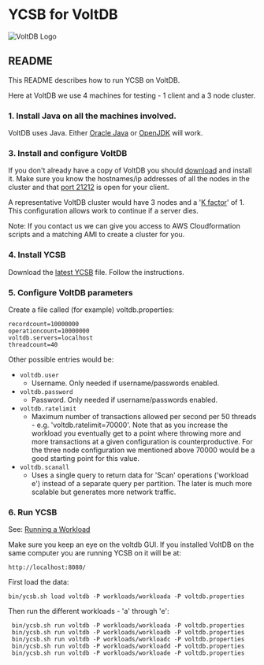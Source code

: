# YCSB for VoltDB

![VoltDB Logo](https://www.voltdb.com/wp-content/uploads/2016/10/VoltDB-logo-320x132.jpg?ycsb=true "VoltDB")

## README

This README describes how to run YCSB on VoltDB. 

Here at VoltDB we use 4 machines for testing - 1 client and a 3 node cluster.

### 1. Install Java on all the machines involved.

VoltDB uses Java. Either [Oracle Java](https://www.oracle.com/technetwork/java/javase/downloads/index.html) or [OpenJDK](https://openjdk.java.net/) will work.

    
### 3. Install and configure VoltDB

If you don't already have a copy of VoltDB you should [download](https://www.voltdb.com/try-voltdb/)  and install it. 
Make sure you know the hostnames/ip addresses of all the nodes in the cluster and that [port 21212](https://docs.voltdb.com/AdminGuide/HostConfigPortOpts.php) is open for your client.

A representative VoltDB cluster would have 3 nodes and a '[K factor](https://docs.voltdb.com/UsingVoltDB/KSafeEnable.php)' of 1. This configuration allows work to continue if a server dies.

Note: If you contact us we can give you access to AWS Cloudformation scripts and a matching AMI to create a cluster for you.

### 4. Install YCSB

Download the [latest YCSB](https://github.com/brianfrankcooper/YCSB/releases/latest) file. Follow the instructions.

### 5. Configure VoltDB parameters

Create a file called (for example) voltdb.properties:

    recordcount=10000000
    operationcount=10000000
    voltdb.servers=localhost
    threadcount=40

Other possible entries would be:

- `voltdb.user`
   	- Username. Only needed if username/passwords enabled.
- `voltdb.password`
   	- Password. Only needed if username/passwords enabled.
- `voltdb.ratelimit`
   	- Maximum number of transactions allowed per second per 50 threads - e.g. 'voltdb.ratelimit=70000'. Note that as you increase the workload you eventually get to a point where throwing more and more transactions at a given configuration is counterproductive. For the three node configuration we mentioned above 70000 would be a good starting point for this value.
- `voltdb.scanall` 
	- Uses a single query to return data for 'Scan' operations ('workload e') instead of a separate query per partition. The later is much more scalable but generates more network traffic.
   
### 6. Run YCSB

See: [Running a Workload](https://github.com/brianfrankcooper/YCSB/wiki/Running-a-Workload)

Make sure you keep an eye on the voltdb GUI. If you installed VoltDB on the same computer you are running YCSB on it will be at: 

    http://localhost:8080/

First load the data:

    bin/ycsb.sh load voltdb -P workloads/workloada -P voltdb.properties 
    
Then run the different workloads - 'a' through 'e':

     bin/ycsb.sh run voltdb -P workloads/workloada -P voltdb.properties 
     bin/ycsb.sh run voltdb -P workloads/workloadb -P voltdb.properties 
     bin/ycsb.sh run voltdb -P workloads/workloadc -P voltdb.properties 
     bin/ycsb.sh run voltdb -P workloads/workloadd -P voltdb.properties 
     bin/ycsb.sh run voltdb -P workloads/workloade -P voltdb.properties 
    